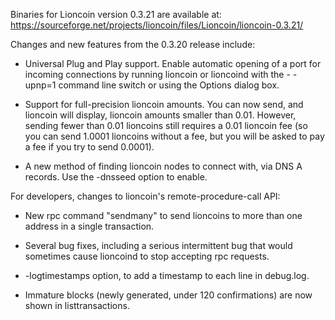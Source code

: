 Binaries for Lioncoin version 0.3.21 are available at:
  https://sourceforge.net/projects/lioncoin/files/Lioncoin/lioncoin-0.3.21/

Changes and new features from the 0.3.20 release include:

* Universal Plug and Play support.  Enable automatic opening of a port for incoming connections by running lioncoin or lioncoind with the - -upnp=1 command line switch or using the Options dialog box.

* Support for full-precision lioncoin amounts.  You can now send, and lioncoin will display, lioncoin amounts smaller than 0.01.  However, sending fewer than 0.01 lioncoins still requires a 0.01 lioncoin fee (so you can send 1.0001 lioncoins without a fee, but you will be asked to pay a fee if you try to send 0.0001).

* A new method of finding lioncoin nodes to connect with, via DNS A records. Use the -dnsseed option to enable.

For developers, changes to lioncoin's remote-procedure-call API:

* New rpc command "sendmany" to send lioncoins to more than one address in a single transaction.

* Several bug fixes, including a serious intermittent bug that would sometimes cause lioncoind to stop accepting rpc requests. 

* -logtimestamps option, to add a timestamp to each line in debug.log.

* Immature blocks (newly generated, under 120 confirmations) are now shown in listtransactions.
